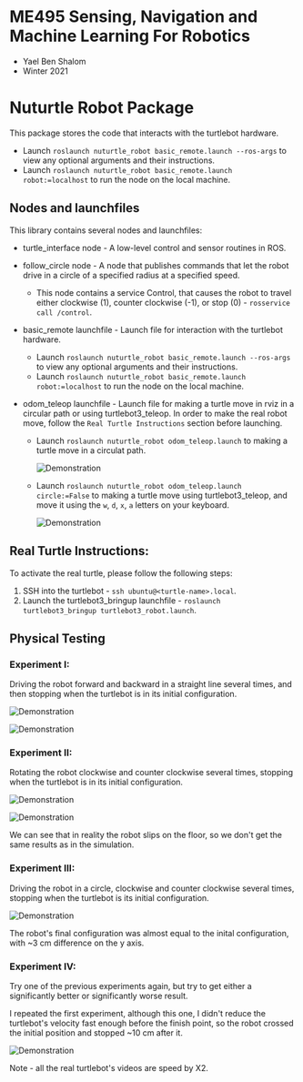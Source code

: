 # ME495 Sensing, Navigation and Machine Learning For Robotics
* Yael Ben Shalom
* Winter 2021


# Nuturtle Robot Package
This package stores the code that interacts with the turtlebot hardware.
* Launch `roslaunch nuturtle_robot basic_remote.launch --ros-args` to view any optional arguments and their instructions.
* Launch `roslaunch nuturtle_robot basic_remote.launch robot:=localhost` to run the node on the local machine.


## Nodes and launchfiles
This library contains several nodes and launchfiles:
- turtle_interface node - A low-level control and sensor routines in ROS.
- follow_circle node - A node  that publishes commands that let the robot drive in a circle of a specified radius at a specified speed.
    * This node contains a service Control, that causes the robot to travel either clockwise (1), counter clockwise (-1), or stop (0) - `rosservice call /control`.

- basic_remote launchfile - Launch file for interaction with the turtlebot hardware.
    * Launch `roslaunch nuturtle_robot basic_remote.launch --ros-args` to view any optional arguments and their instructions.
    * Launch `roslaunch nuturtle_robot basic_remote.launch robot:=localhost` to run the node on the local machine.

- odom_teleop launchfile - Launch file for making a turtle move in rviz in a circular path or using turtlebot3_teleop.
    In order to make the real robot move, follow the `Real Turtle Instructions` section before launching.
    * Launch `roslaunch nuturtle_robot odom_teleop.launch` to making a turtle move in a circulat path.

        ![Demonstration](https://github.com/ME495-Navigation/assignment-YaelBenShalom/blob/master/nuturtle_robot/videos/Task_Fa.gif)


    * Launch `roslaunch nuturtle_robot odom_teleop.launch circle:=False` to making a turtle move using turtlebot3_teleop, and move it using the `w`, `d`, `x`, `a` letters on your keyboard.

        ![Demonstration](https://github.com/ME495-Navigation/assignment-YaelBenShalom/blob/master/nuturtle_robot/videos/Task_Fb.gif)


## Real Turtle Instructions:
To activate the real turtle, please follow the following steps:
1. SSH into the turtlebot - `ssh ubuntu@<turtle-name>.local`.
2. Launch the turtlebot3_bringup launchfile - `roslaunch turtlebot3_bringup turtlebot3_robot.launch`.


## Physical Testing

### Experiment I:
Driving the robot forward and backward in a straight line several times, and then stopping when the turtlebot is in its initial configuration.

![Demonstration](https://github.com/ME495-Navigation/assignment-YaelBenShalom/blob/master/nuturtle_robot/videos/Task_F8-3a.gif)

![Demonstration](https://github.com/ME495-Navigation/assignment-YaelBenShalom/blob/master/nuturtle_robot/videos/Task_F8-3b.gif)


### Experiment II:
Rotating the robot clockwise and counter clockwise several times, stopping when the turtlebot is in its initial configuration.

![Demonstration](https://github.com/ME495-Navigation/assignment-YaelBenShalom/blob/master/nuturtle_robot/videos/Task_F8-4a.gif)

![Demonstration](https://github.com/ME495-Navigation/assignment-YaelBenShalom/blob/master/nuturtle_robot/videos/Task_F8-4b.gif)

We can see that in reality the robot slips on the floor, so we don't get the same results as in the simulation.


### Experiment III:
Driving the robot in a circle, clockwise and counter clockwise several times, stopping when the turtlebot is its initial configuration.

![Demonstration](https://github.com/ME495-Navigation/assignment-YaelBenShalom/blob/master/nuturtle_robot/videos/Task_Fa.gif)

The robot's final configuration was almost equal to the inital configuration, with ~3 cm difference on the y axis.


### Experiment IV:
Try one of the previous experiments again, but try to get either a significantly better or significantly worse result.

I repeated the first experiment, although this one, I didn't reduce the turtlebot's velocity fast enough before the finish point, so the robot crossed the initial position and stopped ~10 cm after it.

![Demonstration](https://github.com/ME495-Navigation/assignment-YaelBenShalom/blob/master/nuturtle_robot/videos/Task_F8-6a.gif)



Note - all the real turtlebot's videos are speed by X2.